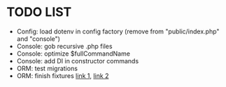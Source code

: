 TODO LIST
=========

* Config: load dotenv in config factory (remove from "public/index.php" and "console")
* Console: gob recursive .php files
* Console: optimize $fullCommandName
* Console: add DI in constructor commands
* ORM: test migrations
* ORM: finish fixtures
[link 1](https://github.com/nelmio/alice),
[link 2](http://wildlyinaccurate.com/custom-doctrine-2-console-commands/)
